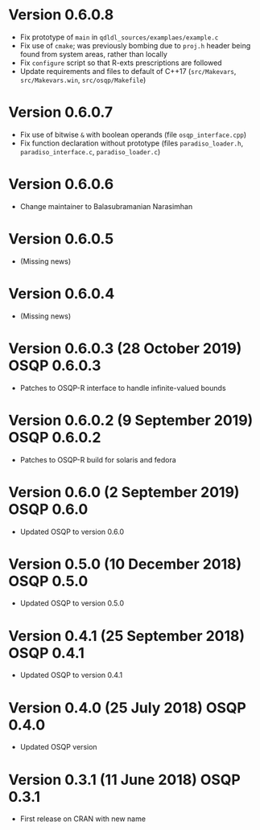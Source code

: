 # Version 0.6.0.8

* Fix prototype of `main` in `qdldl_sources/examplaes/example.c`
* Fix use of `cmake`; was previously bombing due to `proj.h` header
  being found from system areas, rather than locally
* Fix `configure` script so that R-exts prescriptions are followed
* Update requirements and files to default of C++17 (`src/Makevars`,
  `src/Makevars.win`, `src/osqp/Makefile`)

# Version 0.6.0.7

* Fix use of bitwise `&` with boolean operands (file `osqp_interface.cpp`)
* Fix function declaration without prototype (files
  `paradiso_loader.h`, `paradiso_interface.c`, `paradiso_loader.c`)

# Version 0.6.0.6

* Change maintainer to Balasubramanian Narasimhan

# Version 0.6.0.5

* (Missing news)

# Version 0.6.0.4

* (Missing news)

# Version 0.6.0.3 (28 October 2019) OSQP 0.6.0.3

* Patches to OSQP-R interface to handle infinite-valued bounds

# Version 0.6.0.2 (9 September 2019) OSQP 0.6.0.2

* Patches to OSQP-R build for solaris and fedora

# Version 0.6.0 (2 September 2019) OSQP 0.6.0

* Updated OSQP to version 0.6.0

# Version 0.5.0 (10 December 2018) OSQP 0.5.0

* Updated OSQP to version 0.5.0

# Version 0.4.1 (25 September 2018) OSQP 0.4.1

* Updated OSQP to version 0.4.1

# Version 0.4.0 (25 July 2018) OSQP 0.4.0

* Updated OSQP version

# Version 0.3.1 (11 June 2018) OSQP 0.3.1

* First release on CRAN with new name
